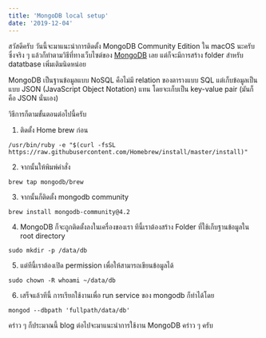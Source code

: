 ```yaml
---
title: 'MongoDB local setup'
date: '2019-12-04'
---
```


สวัสดีครับ วันนี้จะมาแนะนำการติดตั้ง MongoDB Community Edition ใน macOS นะครับ ซึ่งจริง ๆ แล้วก็ทำตามวิธีที่ทางเว็บไซต์ของ [MongoDB](https://docs.mongodb.com/manual/tutorial/install-mongodb-on-os-x/) เลย แต่ก็จะมีการสร้าง folder สำหรับ datatbase เพิ่มเติมนิดหน่อย

MongoDB เป็นฐานข้อมูลแบบ NoSQL คือไม่มี relation ของตารางแบบ SQL แต่เก็บข้อมูลเป็นแบบ JSON (JavaScript Object Notation) แทน โดยจะเก็บเป็น key-value pair (มันก็คือ JSON นั่นเอง)

วิธีการก็ตามขั้นตอนต่อไปนี้ครับ

1. ติดตั้ง Home brew ก่อน

```shell
/usr/bin/ruby -e "$(curl -fsSL https://raw.githubusercontent.com/Homebrew/install/master/install)"
```

2. จากนั้นให้พิมพ์คำสั่ง

```shell
brew tap mongodb/brew
```

3. จากนั้นก็ติดตั้ง mongodb community

```shell
brew install mongodb-community@4.2
```

4. MongoDB ก็จะถูกติดตั้งลงในเครื่องของเรา ทีนี้เราต้องสร้าง Folder ที่ใช้เก็บฐานข้อมูลใน root directory

```shell
sudo mkdir -p /data/db
```

5. แต่ทีนี้เราต้องเปิด permission เพื่อให้สามารถเขียนข้อมูลได้

```shell
sudo chown -R whoami ~/data/db
```

6. เสร็จแล้วทีนี้ การเรียกใช้งานเพื่อ run service ของ mongodb ก็ทำได้โดย

```shell
mongod --dbpath 'fullpath/data/db'
```

คร่าว ๆ ก็ประมาณนี้ blog ต่อไปจะมาแนะนำการใช้งาน MongoDB คร่าว ๆ ครับ
